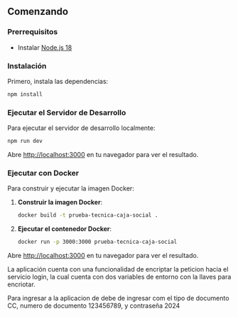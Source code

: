 ## Comenzando

### Prerrequisitos

- Instalar [Node.js 18](https://nodejs.org/)

### Instalación

Primero, instala las dependencias:

```bash
npm install
```

### Ejecutar el Servidor de Desarrollo

Para ejecutar el servidor de desarrollo localmente:

```bash
npm run dev
```

Abre [http://localhost:3000](http://localhost:3000) en tu navegador para ver el resultado.


### Ejecutar con Docker

Para construir y ejecutar la imagen Docker:

1. **Construir la imagen Docker**:

    ```bash
    docker build -t prueba-tecnica-caja-social .
    ```

2. **Ejecutar el contenedor Docker**:

    ```bash
    docker run -p 3000:3000 prueba-tecnica-caja-social
    ```

Abre [http://localhost:3000](http://localhost:3000) en tu navegador para ver el resultado.

La aplicación cuenta con una funcionalidad de encriptar la peticion hacia el servicio login, la cual cuenta con dos variables de entorno con la llaves para encriotar.

Para ingresar a la aplicacion de debe de ingresar com el tipo de documento CC, numero de documento 123456789, y contraseña 2024